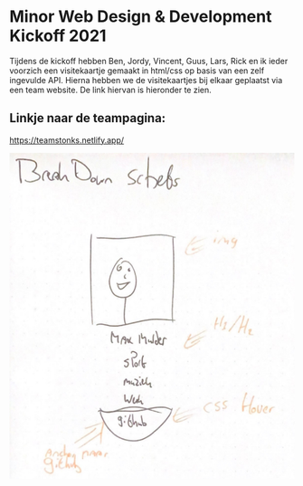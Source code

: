 # Minor Web Design & Development Kickoff 2021

Tijdens de kickoff hebben Ben, Jordy, Vincent, Guus, Lars, Rick en ik ieder voorzich een visitekaartje gemaakt in html/css op basis van een zelf ingevulde API. 
Hierna hebben we de visitekaartjes bij elkaar geplaatst via een team website. De link hiervan is hieronder te zien.
<!-- Add a link to your live demo in Github Pages 🌐-->
## Linkje naar de teampagina:
https://teamstonks.netlify.app/

![breakdownschets](https://github.com/kilroy763/kickoff-2021/blob/main/img/breakdownschets.jpg?raw=true)

<!-- ☝️ replace this description with a description of your own work -->

<!-- Add a nice poster image here at the end of the week, showing off your shiny frontend 📸 -->

<!-- What external data source is featured in your project and what are its properties 🌠 -->

<!-- Maybe a checklist of done stuff and stuff still on your wishlist? ✅ -->

<!-- How about a license here? 📜 (or is it a licence?) 🤷 -->
